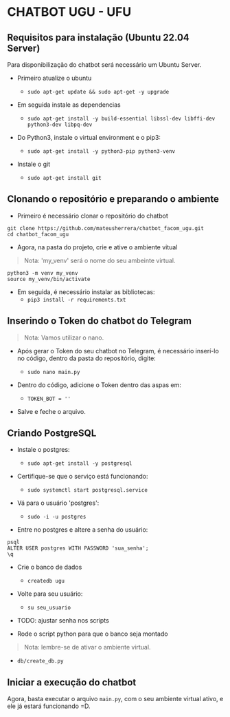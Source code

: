 # CHATBOT UGU - UFU

## Requisitos para instalação (Ubuntu 22.04 Server)
Para disponibilização do chatbot será necessário um Ubuntu Server.

* Primeiro atualize o ubuntu
    * `sudo apt-get update && sudo apt-get -y upgrade`


* Em seguida instale as dependencias
    * `sudo apt-get install -y build-essential libssl-dev libffi-dev python3-dev libpq-dev`


* Do Python3, instale o virtual environment e o pip3:
    * `sudo apt-get install -y python3-pip python3-venv`


* Instale o git
    * `sudo apt-get install git`

## Clonando o repositório e preparando o ambiente
* Primeiro é necessário clonar o repositório do chatbot 
```
git clone https://github.com/mateusherrera/chatbot_facom_ugu.git
cd chatbot_facom_ugu
```


* Agora, na pasta do projeto, crie e ative o ambiente vitual
> Nota: 'my_venv' será o nome do seu ambeinte virtual.
```
python3 -m venv my_venv
source my_venv/bin/activate
```


* Em seguida, é necessário instalar as bibliotecas:
    * `pip3 install -r requirements.txt`

## Inserindo o Token do chatbot do Telegram
> Nota: Vamos utilizar o nano.
* Após gerar o Token do seu chatbot no Telegram, é necessário inserí-lo no código, dentro da pasta do repositório, digite:
  * `sudo nano main.py`


* Dentro do código, adicione o Token dentro das aspas em:
    * `TOKEN_BOT = ''`


* Salve e feche o arquivo.

## Criando PostgreSQL
* Instale o postgres:
    * `sudo apt-get install -y postgresql`


* Certifique-se que o serviço está funcionando:
    * `sudo systemctl start postgresql.service`


* Vá para o usuário 'postgres':
  * `sudo -i -u postgres`


* Entre no postgres e altere a senha do usuário:
```
psql
ALTER USER postgres WITH PASSWORD 'sua_senha';
\q
```


* Crie o banco de dados
  * `createdb ugu`


* Volte para seu usuário:
  * `su seu_usuario`


* TODO: ajustar senha nos scripts


* Rode o script python para que o banco seja montado
> Nota: lembre-se de ativar o ambiente virtual.
  * `db/create_db.py`

## Iniciar a execução do chatbot
Agora, basta executar o arquivo `main.py`, com o seu ambiente virtual ativo, e ele já estará funcionando =D.
